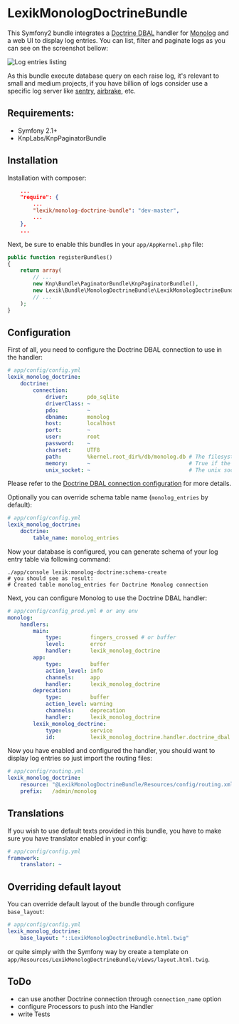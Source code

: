 LexikMonologDoctrineBundle
==========================

This Symfony2 bundle integrates a [Doctrine DBAL](https://github.com/doctrine/dbal) handler for [Monolog](https://github.com/Seldaek/monolog) and a web UI to display log entries. You can list, filter and paginate logs as you can see on the screenshot bellow:

![Log entries listing](https://github.com/lexik/LexikMonologDoctrineBundle/raw/master/Resources/screen/list.jpg)

As this bundle execute database query on each raise log, it's relevant to small and medium projects, if you have billion of logs consider use a specific log server like [sentry](http://getsentry.com/), [airbrake](https://airbrake.io/), etc.

Requirements:
------------

* Symfony 2.1+
* KnpLabs/KnpPaginatorBundle

Installation
------------

Installation with composer:

``` json
    ...
    "require": {
        ...
        "lexik/monolog-doctrine-bundle": "dev-master",
        ...
    },
    ...
```

Next, be sure to enable this bundles in your `app/AppKernel.php` file:

``` php
public function registerBundles()
{
    return array(
        // ...
        new Knp\Bundle\PaginatorBundle\KnpPaginatorBundle(),
        new Lexik\Bundle\MonologDoctrineBundle\LexikMonologDoctrineBundle(),
        // ...
    );
}
```

Configuration
-------------

First of all, you need to configure the Doctrine DBAL connection to use in the handler:

``` yaml
# app/config/config.yml
lexik_monolog_doctrine:
    doctrine:
        connection:
            driver:      pdo_sqlite
            driverClass: ~
            pdo:         ~
            dbname:      monolog
            host:        localhost
            port:        ~
            user:        root
            password:    ~
            charset:     UTF8
            path:        %kernel.root_dir%/db/monolog.db # The filesystem path to the database file for SQLite
            memory:      ~                               # True if the SQLite database should be in-memory (non-persistent)
            unix_socket: ~                               # The unix socket to use for MySQL
```

Please refer to the [Doctrine DBAL connection configuration](http://docs.doctrine-project.org/projects/doctrine-dbal/en/latest/reference/configuration.html#configuration) for more details.

Optionally you can override schema table name (`monolog_entries` by default):

``` yaml
# app/config/config.yml
lexik_monolog_doctrine:
    doctrine:
        table_name: monolog_entries
```

Now your database is configured, you can generate schema of your log entry table via following command:

```
./app/console lexik:monolog-doctrine:schema-create
# you should see as result:
# Created table monolog_entries for Doctrine Monolog connection
```

Next, you can configure Monolog to use the Doctrine DBAL handler:

``` yaml
# app/config/config_prod.yml # or any env
monolog:
    handlers:
        main:
            type:         fingers_crossed # or buffer
            level:        error
            handler:      lexik_monolog_doctrine
        app:
            type:         buffer
            action_level: info
            channels:     app
            handler:      lexik_monolog_doctrine
        deprecation:
            type:         buffer
            action_level: warning
            channels:     deprecation
            handler:      lexik_monolog_doctrine
        lexik_monolog_doctrine:
            type:         service
            id:           lexik_monolog_doctrine.handler.doctrine_dbal
```

Now you have enabled and configured the handler, you should want to display log entries so just import the routing files:

``` yaml
# app/config/routing.yml
lexik_monolog_doctrine:
    resource: "@LexikMonologDoctrineBundle/Resources/config/routing.xml"
    prefix:   /admin/monolog
```

Translations
------------

If you wish to use default texts provided in this bundle, you have to make sure you have translator enabled in your config:

``` yaml
# app/config/config.yml
framework:
    translator: ~
```

Overriding default layout
-------------------------

You can override default layout of the bundle through configure `base_layout`:

``` yaml
# app/config/config.yml
lexik_monolog_doctrine:
    base_layout: "::LexikMonologDoctrineBundle.html.twig"
```

or quite simply with the Symfony way by create a template on `app/Resources/LexikMonologDoctrineBundle/views/layout.html.twig`.

ToDo
----

* can use another Doctrine connection through `connection_name` option
* configure Processors to push into the Handler
* write Tests
